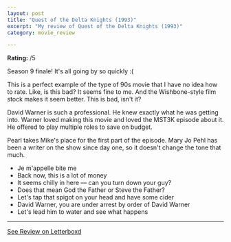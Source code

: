 ```yaml
---
layout: post
title: "Quest of the Delta Knights (1993)"
excerpt: "My review of Quest of the Delta Knights (1993)"
category: movie_review

---
```


**Rating:** /5

Season 9 finale! It's all going by so quickly :(

This is a perfect example of the type of 90s movie that I have no idea how to rate. Like, is this bad? It seems fine to me. And the Wishbone-style film stock makes it seem better. This is bad, isn't it?

David Warner is such a professional. He knew exactly what he was getting into. Warner loved making this movie and loved the MST3K episode about it. He offered to play multiple roles to save on budget.

Pearl takes Mike's place for the first part of the episode. Mary Jo Pehl has been a writer on the show since day one, so it doesn't change the tone that much.

* Je m'appelle bite me
* Back now, this is a lot of money
* It seems chilly in here — can you turn down your guy?
* Does that mean God the Father or Steve the Father?
* Let's tap that spigot on your head and have some cider
* David Warner, you are under arrest by order of David Warner
* Let's lead him to water and see what happens

<hr>

[See Review on Letterboxd](https://boxd.it/68xeub)
